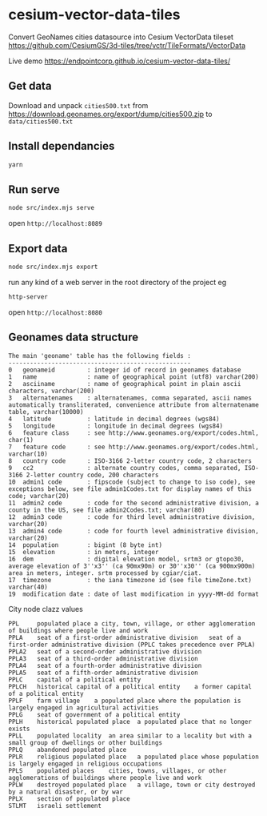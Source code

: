 # cesium-vector-data-tiles

Convert GeoNames cities datasource into Cesium VectorData tileset
https://github.com/CesiumGS/3d-tiles/tree/vctr/TileFormats/VectorData

Live demo https://endpointcorp.github.io/cesium-vector-data-tiles/

## Get data
Download and unpack `cities500.txt` from 
https://download.geonames.org/export/dump/cities500.zip to `data/cities500.txt`

## Install dependancies
```bash
yarn
```

## Run serve
```bash
node src/index.mjs serve
```

open `http://localhost:8089`

## Export data
```bash
node src/index.mjs export
```

run any kind of a web server in the root directory of the project eg
```bash
http-server
```

open `http://localhost:8080`


## Geonames data structure

```
The main 'geoname' table has the following fields :
---------------------------------------------------
0   geonameid         : integer id of record in geonames database
1   name              : name of geographical point (utf8) varchar(200)
2   asciiname         : name of geographical point in plain ascii characters, varchar(200)
3   alternatenames    : alternatenames, comma separated, ascii names automatically transliterated, convenience attribute from alternatename table, varchar(10000)
4   latitude          : latitude in decimal degrees (wgs84)
5   longitude         : longitude in decimal degrees (wgs84)
6   feature class     : see http://www.geonames.org/export/codes.html, char(1)
7   feature code      : see http://www.geonames.org/export/codes.html, varchar(10)
8   country code      : ISO-3166 2-letter country code, 2 characters
9   cc2               : alternate country codes, comma separated, ISO-3166 2-letter country code, 200 characters
10  admin1 code       : fipscode (subject to change to iso code), see exceptions below, see file admin1Codes.txt for display names of this code; varchar(20)
11  admin2 code       : code for the second administrative division, a county in the US, see file admin2Codes.txt; varchar(80) 
12  admin3 code       : code for third level administrative division, varchar(20)
13  admin4 code       : code for fourth level administrative division, varchar(20)
14  population        : bigint (8 byte int) 
15  elevation         : in meters, integer
16  dem               : digital elevation model, srtm3 or gtopo30, average elevation of 3''x3'' (ca 90mx90m) or 30''x30'' (ca 900mx900m) area in meters, integer. srtm processed by cgiar/ciat.
17  timezone          : the iana timezone id (see file timeZone.txt) varchar(40)
19  modification date : date of last modification in yyyy-MM-dd format
```

City node clazz values
```
PPL 	populated place	a city, town, village, or other agglomeration of buildings where people live and work
PPLA	seat of a first-order administrative division	seat of a first-order administrative division (PPLC takes precedence over PPLA)
PPLA2	seat of a second-order administrative division
PPLA3	seat of a third-order administrative division
PPLA4	seat of a fourth-order administrative division
PPLA5	seat of a fifth-order administrative division
PPLC	capital of a political entity
PPLCH	historical capital of a political entity	a former capital of a political entity
PPLF	farm village	a populated place where the population is largely engaged in agricultural activities
PPLG	seat of government of a political entity
PPLH	historical populated place	a populated place that no longer exists
PPLL	populated locality	an area similar to a locality but with a small group of dwellings or other buildings
PPLQ	abandoned populated place
PPLR	religious populated place	a populated place whose population is largely engaged in religious occupations
PPLS	populated places	cities, towns, villages, or other agglomerations of buildings where people live and work
PPLW	destroyed populated place	a village, town or city destroyed by a natural disaster, or by war
PPLX	section of populated place
STLMT	israeli settlement
```
